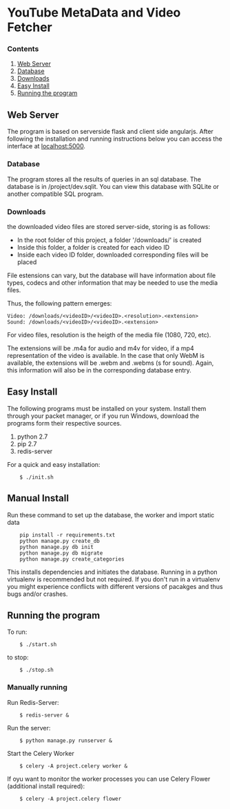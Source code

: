 # YouTube MetaData and Video Fetcher

### Contents

1. [Web Server](#web-server)
2. [Database](#database)
3. [Downloads](#downloads)
4. [Easy Install](#easy-install)
5. [Running the program](#running-the-program)

## Web Server

The program is based on serverside flask and client side angularjs. After following the installation and running instructions below you can access the interface at [localhost:5000](http://localhost:5000).

### Database

The program stores all the results of queries in an sql database. The database is in /project/dev.sqlit. You can view this database with SQLite or another compatible SQL program.

### Downloads

the downloaded video files are stored server-side, storing is as follows:

* In the root folder of this project, a folder '/downloads/' is created
* Inside this folder, a folder is created for each video ID
* Inside each video ID folder, downloaded corresponding files will be placed

File estensions can vary, but the database will have information about file types, codecs and other information that may be needed to use the media files.

Thus, the following pattern emerges:

    Video: /downloads/<videoID>/<videoID>.<resolution>.<extension>
    Sound: /downloads/<videoID>/<videoID>.<extension>

For video files, resolution is the heigth of the media file (1080, 720, etc).

The extensions will be .m4a for audio and m4v for video, if a mp4 representation of the video is available. In the case that only WebM is available, the extensions will be .webm and .webms (s for sound). Again, this information will also be in the corresponding database entry.

## Easy Install

The following programs must be installed on your system. Install them through your packet manager, or if you run Windows, download the programs form their respective sources.

1. python 2.7
2. pip 2.7
3. redis-server

For a quick and easy installation:

		$ ./init.sh


## Manual Install

Run these command to set up the database, the worker and import static data

		pip install -r requirements.txt
		python manage.py create_db
		python manage.py db init
		python manage.py db migrate
		python manage.py create_categories

This installs dependencies and initiates the database. Running in a python virtualenv is recommended but not required. If you don't run in a virtualenv you might experience conflicts with different versions of pacakges and thus bugs and/or crashes.

## Running the program

To run:

        $ ./start.sh

to stop:

        $ ./stop.sh

### Manually running

Run Redis-Server:

		$ redis-server &

Run the server:

		$ python manage.py runserver &

Start the Celery Worker

		$ celery -A project.celery worker &

If oyu want to monitor the worker processes you can use Celery Flower (additional install required):

		$ celery -A project.celery flower


